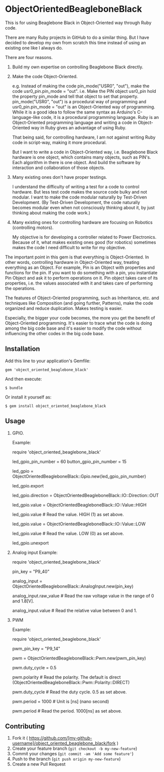 # ObjectOrientedBeagleboneBlack

This is for using Beaglebone Black in Object-Oriented way through Ruby code. 

There are many Ruby projects in GitHub to do a similar thing. 
But I have decided to develop my own from scratch this time instead of using an existing one like I always do.

There are four reasons. 

1. Build my own expertise on controlling Beaglebone Black directly. 

2. Make the code Object-Oriented. 

   e.g. Instead of making the code pin_mode("USR0", "out"), make the code usr0_pin.pin_mode = "out". i.e. Make the PIN object usr0_pin hold the property pin_mode and tell that object to set that property. pin_mode("USR0", "out") is a procedural way of programming and usr0_pin.pin_mode = "out" is an Object-Oriented way of programming. While it is a good idea to follow the same syntax as Arduino's C-language-like code, it is a procedural programming language. Ruby is an Object-Oriented programming language and writing a code in Object-Oriented way in Ruby gives an advantage of using Ruby. 

   That being said, for controlling hardware, I am not against writing Ruby code in script-way, making it more procedural. 

   But I want to write a code in Object-Oriented way, i.e. Beaglebone Black hardware is one object, which contains many objects, such as PIN's. Each algorithm in there is one object. And build the software by interaction and collaboration of those objects. 

3. Many existing ones don't have proper testings. 

   I understand the difficulty of writing a test for a code to control hardware. But less test code makes the source code bulky and not modular. I want to make the code modular naturally by Test-Driven Development. (By Test-Driven Development, the code naturally becomes modular even when not consciously thinking about it, by just thinking about making the code work.)

4. Many existing ones for controlling hardware are focusing on Robotics (controlling motors). 

   My objective is for developing a controller related to Power Electronics. Because of it, what makes existing ones good (for robotics) sometimes makes the code I need difficult to write for my objective. 

The important point in this gem is that everything is Object-Oriented. 
In other words, controlling hardware in Object-Oriented way, treating everything as an Object. 
For example, Pin is an Object with properties and functions for the pin. 
If you want to do something with a pin, you instantiate Pin Object and ask it to perform operations on it. Pin object takes care of its properties, i.e. the values associated with it and takes care of performing the operations. 

The features of Object-Oriented programming, such as Inheritance, etc. and techniques like Composition (and going further, Patterns), make the code organized and reduce duplication. Makes testing is easier. 

Especially, the bigger your code becomes, the more you get the benefit of Object-Oriented programming. It's easier to trace what the code is doing among the big code base and it's easier to modify the code without influencing the other codes in the big code base. 

## Installation

Add this line to your application's Gemfile:

    gem 'object_oriented_beaglebone_black'

And then execute:

    $ bundle

Or install it yourself as:

    $ gem install object_oriented_beaglebone_black

## Usage

1. GPIO. 

   Example:

   require 'object_oriented_beaglebone_black'

   led_gpio_pin_number = 60
   button_gpio_pin_number = 15

   led_gpio = ObjectOrientedBeagleboneBlack::Gpio.new(led_gpio_pin_number)

   led_gpio.export

   led_gpio.direction = ObjectOrientedBeagleboneBlack::IO::Direction::OUT

   led_gpio.value = ObjectOrientedBeagleboneBlack::IO::Value::HIGH

   led_gpio.value  # Read the value. HIGH (1) as set above. 

   led_gpio.value = ObjectOrientedBeagleboneBlack::IO::Value::LOW

   led_gpio.value  # Read the value. LOW (0) as set above. 

   led_gpio.unexport

2. Analog input
   Example:

   require 'object_oriented_beaglebone_black'

   pin_key = "P9_40"

   analog_input = ObjectOrientedBeagleboneBlack::AnalogInput.new(pin_key)

   analog_input.raw_value  # Read the raw voltage value in the range of 0 and 1.8[V].

   analog_input.value  # Read the relative value between 0 and 1. 

3. PWM

   Example: 

   require 'object_oriented_beaglebone_black'

   pwm_pin_key = "P9_14"

   pwm = ObjectOrientedBeagleboneBlack::Pwm.new(pwm_pin_key)

   pwm.duty_cycle = 0.5

   pwm.polarity  # Read the polarity. The default is direct (ObjectOrientedBeagleboneBlack::Pwm::Polarity::DIRECT)

   pwm.duty_cycle  # Read the duty cycle. 0.5 as set above. 

   pwm.period = 1000 # Unit is [ns] (nano second)

   pwm.period  # Read the period. 1000[ns] as set above. 

## Contributing

1. Fork it ( https://github.com/[my-github-username]/object_oriented_beaglebone_black/fork )
2. Create your feature branch (`git checkout -b my-new-feature`)
3. Commit your changes (`git commit -am 'Add some feature'`)
4. Push to the branch (`git push origin my-new-feature`)
5. Create a new Pull Request
